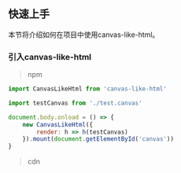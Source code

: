 ## 快速上手

本节将介绍如何在项目中使用canvas-like-html。

### 引入canvas-like-html

> npm

```js
import CanvasLikeHtml from 'canvas-like-html'

import testCanvas from './test.canvas'

document.body.onload = () => {
    new CanvasLikeHtml({
        render: h => h(testCanvas)
    }).mount(document.getElementById('canvas'))
}
```

> cdn
